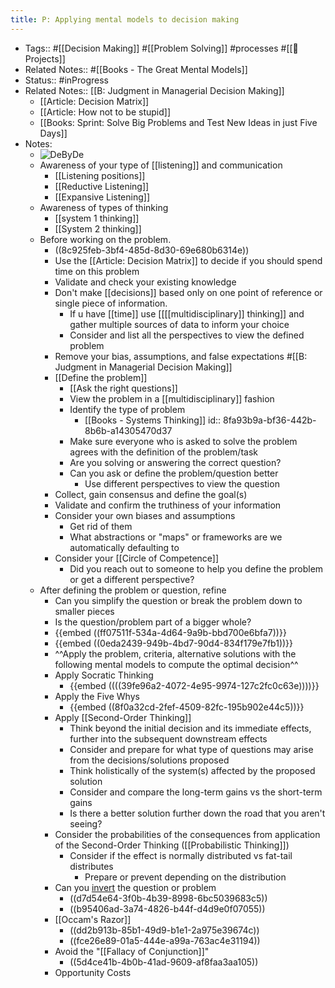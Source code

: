 ```yaml
---
title: P: Applying mental models to decision making
---
```


- Tags:: #[[Decision Making]] #[[Problem Solving]] #processes #[[🚧 Projects]]
- Related Notes:: #[[Books - The Great Mental Models]]
- Status:: #inProgress
- Related Notes:: [[B: Judgment in Managerial Decision Making]]
	- [[Article: Decision Matrix]]
	- [[Article: How not to be stupid]]
	- [[Books: Sprint: Solve Big Problems and Test New Ideas in just Five Days]]
- Notes:
	- ![DeByDe](https://aws1.discourse-cdn.com/standard17/uploads/farnamstreetblog/original/2X/7/7cba7e135b8ada317e3a1eb2e8f5915b41cc59e1.png)
	- Awareness of your type of [[listening]] and communication
		- [[Listening positions]]
		- [[Reductive Listening]]
		- [[Expansive Listening]]
	- Awareness of types of thinking
		- [[system 1 thinking]]
		- [[System 2 thinking]]
	- Before working on the problem.
		- ((8c925feb-3bf4-485d-8d30-69e680b6314e))
		- Use the [[Article: Decision Matrix]] to decide if you should spend time on this problem
		- Validate and check your existing knowledge
		- Don't make [[decisions]] based only on one point of reference or single piece of information.
			- If u have [[time]] use [[[[multidisciplinary]] thinking]] and gather multiple sources of data to inform your choice
			- Consider and list all the perspectives to view the defined problem
		- Remove your bias, assumptions, and false expectations #[[B: Judgment in Managerial Decision Making]]
		- [[Define the problem]]
			- [[Ask the right questions]]
			- View the problem in a [[multidisciplinary]] fashion
			- Identify the type of problem
				- [[Books - Systems Thinking]]
				  id:: 8fa93b9a-bf36-442b-8b6b-a14305470d37
			- Make sure everyone who is asked to solve the problem agrees with the definition of the problem/task
			- Are you solving or answering the correct question?
			- Can you ask or define the problem/question better
				- Use different perspectives to view the question
		- Collect, gain consensus and define the goal(s)
		- Validate and confirm the truthiness of your information
		- Consider your own biases and assumptions
			- Get rid of them
			- What abstractions or "maps" or frameworks are we automatically defaulting to
		- Consider your [[Circle of Competence]]
			- Did you reach out to someone to help you define the problem or get a different perspective?
	- After defining the problem or question, refine
		- Can you simplify the question or break the problem down to smaller pieces
		- Is the question/problem part of a bigger whole?
		- {{embed  ((ff07511f-534a-4d64-9a9b-bbd700e6bfa7))}}
		- {{embed  ((0eda2439-949b-4bd7-90d4-834f179e7fb1))}}
		- ^^Apply the problem, criteria, alternative solutions with the following mental models to compute the optimal decision^^
		- Apply Socratic Thinking
			- {{embed  ((((39fe96a2-4072-4e95-9974-127c2fc0c63e))))}}
		- Apply the Five Whys
			- {{embed  ((8f0a32cd-2fef-4509-82fc-195b902e44c5))}}
		- Apply [[Second-Order Thinking]]
			- Think beyond the initial decision and its immediate effects, further into the subsequent downstream effects
			- Consider and prepare for what type of questions may arise from the decisions/solutions proposed
			- Think holistically of the system(s) affected by the proposed solution
			- Consider and compare the long-term gains vs the short-term gains
			- Is there a better solution further down the road that you aren't seeing?
		- Consider the probabilities of the consequences from application of the Second-Order Thinking ([[Probabilistic Thinking]])
			- Consider if the effect is normally distributed vs fat-tail distributes
				- Prepare or prevent depending on the distribution
		- Can you [invert]([[Inversion]]) the question or problem
			- ((d7d54e64-3f0b-4b39-8998-6bc5039683c5))
			- ((b95406ad-3a74-4826-b44f-d4d9e0f07055))
		- [[Occam's Razor]]
			- ((dd2b913b-85b1-49d9-b1e1-2a975e39674c))
			- ((fce26e89-01a5-444e-a99a-763ac4e31194))
		- Avoid the "[[Fallacy of Conjunction]]"
			- ((5d4ce41b-4b0b-41ad-9609-af8faa3aa105))
		- Opportunity Costs